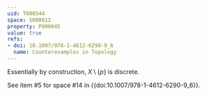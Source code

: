 ```yaml
---
uid: T000544
space: S000012
property: P000045
value: true
refs:
- doi: 10.1007/978-1-4612-6290-9_6
  name: Counterexamples in Topology
---
```


Essentially by construction, $X \setminus \{p\}$ is discrete.

See item #5 for space #14 in {{doi:10.1007/978-1-4612-6290-9_6}}.
